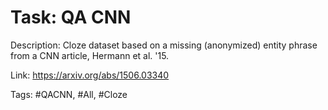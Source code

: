Task: QA CNN
=============
Description: Cloze dataset based on a missing (anonymized) entity phrase from a CNN article, Hermann et al. '15. 

Link: https://arxiv.org/abs/1506.03340

Tags: #QACNN, #All, #Cloze

